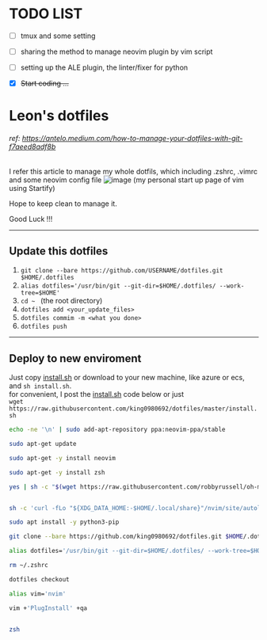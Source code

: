 # TODO LIST
- [ ] tmux and some setting
- [ ] sharing the method to manage neovim plugin by vim script
- [ ] setting up the ALE plugin, the linter/fixer for python
- [X] ~~Start coding ...~~


# Leon's dotfiles 

###### ref: https://antelo.medium.com/how-to-manage-your-dotfiles-with-git-f7aeed8adf8b
I refer this article to manage my whole dotfils, which including .zshrc, .vimrc and some neovim config file 
![image](https://user-images.githubusercontent.com/21136873/113861782-28511800-97da-11eb-93be-f9fc09958c13.png)
(my personal start up page of vim using Startify)

Hope to keep clean to manage it.

Good Luck !!!

---

## Update this dotfiles
1. ```git clone --bare https://github.com/USERNAME/dotfiles.git $HOME/.dotfiles```
2. ```alias dotfiles='/usr/bin/git --git-dir=$HOME/.dotfiles/ --work-tree=$HOME'```
3. ```cd ~ ``` (the root directory) 
4. ```dotfiles add <your_update_files>```
5. ```dotfiles commim -m <what you done>```
6. ```dotfiles push ```


---
## Deploy to new enviroment 
Just copy [install.sh](https://github.com/king0980692/dotfiles/blob/master/install.sh) or download to your new machine, like azure or ecs, and ```sh install.sh```.<br>
for convenient, I post the [install.sh](https://github.com/king0980692/dotfiles/blob/master/install.sh) code below
or just <br>
```wget https://raw.githubusercontent.com/king0980692/dotfiles/master/install.sh```

```bash
echo -ne '\n' | sudo add-apt-repository ppa:neovim-ppa/stable

sudo apt-get update

sudo apt-get -y install neovim

sudo apt-get -y install zsh

yes | sh -c "$(wget https://raw.githubusercontent.com/robbyrussell/oh-my-zsh/master/tools/install.sh -O -)"


sh -c 'curl -fLo "${XDG_DATA_HOME:-$HOME/.local/share}"/nvim/site/autoload/plug.vim --create-dirs https://raw.githubusercontent.com/junegunn/vim-plug/master/plug.vim'

sudo apt install -y python3-pip

git clone --bare https://github.com/king0980692/dotfiles.git $HOME/.dotfiles

alias dotfiles='/usr/bin/git --git-dir=$HOME/.dotfiles/ --work-tree=$HOME'

rm ~/.zshrc

dotfiles checkout

alias vim='nvim'

vim +'PlugInstall' +qa


zsh
```


